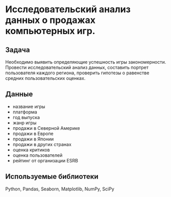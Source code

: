 # Исследовательский анализ данных о продажах компьютерных игр.
## Задача
Необходимо выявить определяющие успешность игры закономерности. Провести исследовательский анализ данных, составить портрет пользователя каждого региона, проверить гипотезы о равенстве средних пользовательских оценках. 
## Данные
- название игры
- платформа
- год выпуска
- жанр игры
- продажи в Северной Америке
- продажи в Европе
- продажи в Японии
- продажи в других странах
- оценка критиков 
- оценка пользователей 
- рейтинг от организации ESRB 
## Используемые библиотеки

Python, Pandas, Seaborn, Matplotlib, NumPy, SciPy
